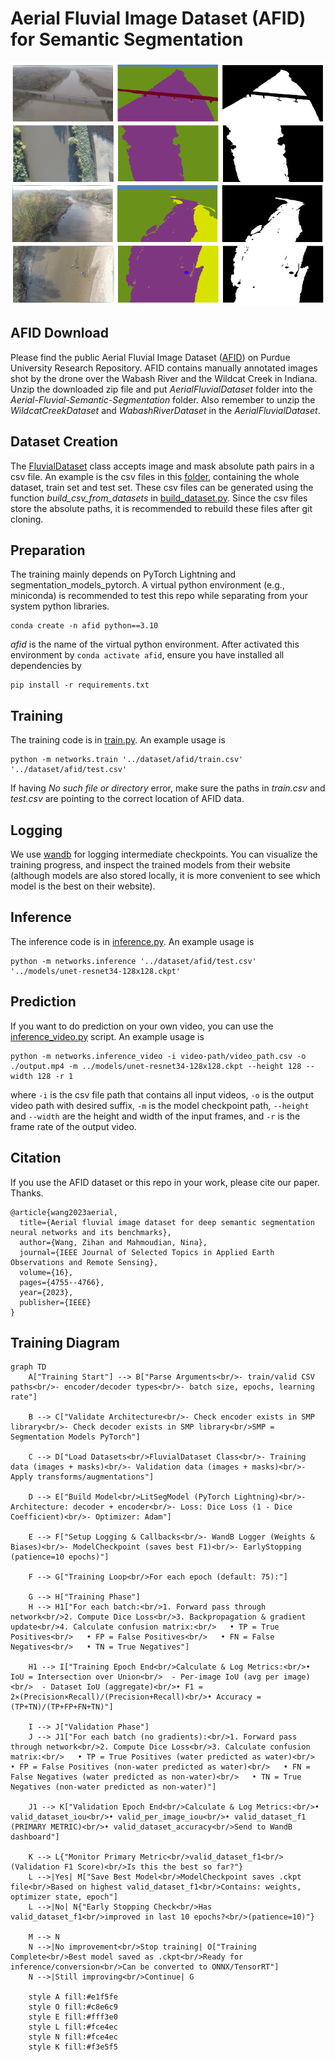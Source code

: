 # Aerial Fluvial Image Dataset (AFID) for Semantic Segmentation
![](./src/images/showcase/afid_showcase.png)

## AFID Download
Please find the public Aerial Fluvial Image Dataset ([AFID](https://purr.purdue.edu/publications/4105/1)) on Purdue University Research Repository.
AFID contains manually annotated images shot by the drone over the Wabash River and the Wildcat Creek in Indiana.
Unzip the downloaded zip file and put *AerialFluvialDataset* folder into the *Aerial-Fluvial-Semantic-Segmentation* folder.
Also remember to unzip the *WildcatCreekDataset* and *WabashRiverDataset* in the *AerialFluvialDataset*.


## Dataset Creation
The [FluvialDataset](./src/networks/dataset.py) class accepts image and mask absolute path pairs in a csv file.
An example is the csv files in this [folder](./src/dataset/afid), containing the whole dataset, train set and test set.
These csv files can be generated using the function *build_csv_from_datasets* in [build_dataset.py](./src/utils/build_dataset.py).
Since the csv files store the absolute paths, it is recommended to rebuild these files after git cloning.


## Preparation
The training mainly depends on PyTorch Lightning and segmentation_models_pytorch.
A virtual python environment (e.g., miniconda) is recommended to test this repo while separating from your system python libraries.
```shell
conda create -n afid python==3.10
```
*afid* is the name of the virtual python environment. After activated this environment by `conda activate afid`,
ensure you have installed all dependencies by
```shell
pip install -r requirements.txt
```


## Training
The training code is in [train.py](./src/networks/train.py).
An example usage is
```shell
python -m networks.train '../dataset/afid/train.csv' '../dataset/afid/test.csv'
```
If having *No such file or directory* error, make sure the paths in *train.csv* and *test.csv* are pointing to the correct location of AFID data.


## Logging
We use [wandb](https://wandb.ai/home) for logging intermediate checkpoints.
You can visualize the training progress, and inspect the trained models from their website (although models are also stored locally, it is more convenient to see which model is the best on their website).


## Inference
The inference code is in [inference.py](./src/networks/inference.py).
An example usage is
```shell
python -m networks.inference '../dataset/afid/test.csv' '../models/unet-resnet34-128x128.ckpt'
```

## Prediction
If you want to do prediction on your own video, you can use the [inference_video.py](./src/networks/inference_video.py) script.
An example usage is
```shell
python -m networks.inference_video -i video-path/video_path.csv -o ./output.mp4 -m ../models/unet-resnet34-128x128.ckpt --height 128 --width 128 -r 1
```
where `-i` is the csv file path that contains all input videos, `-o` is the output video path with desired suffix, `-m` is the model checkpoint path, `--height` and `--width` are the height and width of the input frames, and `-r` is the frame rate of the output video.


## Citation
If you use the AFID dataset or this repo in your work, please cite our paper. Thanks.
```
@article{wang2023aerial,
  title={Aerial fluvial image dataset for deep semantic segmentation neural networks and its benchmarks},
  author={Wang, Zihan and Mahmoudian, Nina},
  journal={IEEE Journal of Selected Topics in Applied Earth Observations and Remote Sensing},
  volume={16},
  pages={4755--4766},
  year={2023},
  publisher={IEEE}
}
```

## Training Diagram

```mermaid
graph TD
    A["Training Start"] --> B["Parse Arguments<br/>- train/valid CSV paths<br/>- encoder/decoder types<br/>- batch size, epochs, learning rate"]

    B --> C["Validate Architecture<br/>- Check encoder exists in SMP library<br/>- Check decoder exists in SMP library<br/>SMP = Segmentation Models PyTorch"]

    C --> D["Load Datasets<br/>FluvialDataset Class<br/>- Training data (images + masks)<br/>- Validation data (images + masks)<br/>- Apply transforms/augmentations"]

    D --> E["Build Model<br/>LitSegModel (PyTorch Lightning)<br/>- Architecture: decoder + encoder<br/>- Loss: Dice Loss (1 - Dice Coefficient)<br/>- Optimizer: Adam"]

    E --> F["Setup Logging & Callbacks<br/>- WandB Logger (Weights & Biases)<br/>- ModelCheckpoint (saves best F1)<br/>- EarlyStopping (patience=10 epochs)"]

    F --> G["Training Loop<br/>For each epoch (default: 75):"]

    G --> H["Training Phase"]
    H --> H1["For each batch:<br/>1. Forward pass through network<br/>2. Compute Dice Loss<br/>3. Backpropagation & gradient update<br/>4. Calculate confusion matrix:<br/>   • TP = True Positives<br/>   • FP = False Positives<br/>   • FN = False Negatives<br/>   • TN = True Negatives"]

    H1 --> I["Training Epoch End<br/>Calculate & Log Metrics:<br/>• IoU = Intersection over Union<br/>  - Per-image IoU (avg per image)<br/>  - Dataset IoU (aggregate)<br/>• F1 = 2×(Precision×Recall)/(Precision+Recall)<br/>• Accuracy = (TP+TN)/(TP+FP+FN+TN)"]

    I --> J["Validation Phase"]
    J --> J1["For each batch (no gradients):<br/>1. Forward pass through network<br/>2. Compute Dice Loss<br/>3. Calculate confusion matrix:<br/>   • TP = True Positives (water predicted as water)<br/>   • FP = False Positives (non-water predicted as water)<br/>   • FN = False Negatives (water predicted as non-water)<br/>   • TN = True Negatives (non-water predicted as non-water)"]

    J1 --> K["Validation Epoch End<br/>Calculate & Log Metrics:<br/>• valid_dataset_iou<br/>• valid_per_image_iou<br/>• valid_dataset_f1 (PRIMARY METRIC)<br/>• valid_dataset_accuracy<br/>Send to WandB dashboard"]

    K --> L{"Monitor Primary Metric<br/>valid_dataset_f1<br/>(Validation F1 Score)<br/>Is this the best so far?"}
    L -->|Yes| M["Save Best Model<br/>ModelCheckpoint saves .ckpt file<br/>Based on highest valid_dataset_f1<br/>Contains: weights, optimizer state, epoch"]
    L -->|No| N{"Early Stopping Check<br/>Has valid_dataset_f1<br/>improved in last 10 epochs?<br/>(patience=10)"}

    M --> N
    N -->|No improvement<br/>Stop training| O["Training Complete<br/>Best model saved as .ckpt<br/>Ready for inference/conversion<br/>Can be converted to ONNX/TensorRT"]
    N -->|Still improving<br/>Continue| G

    style A fill:#e1f5fe
    style O fill:#c8e6c9
    style E fill:#fff3e0
    style L fill:#fce4ec
    style N fill:#fce4ec
    style K fill:#f3e5f5
```
